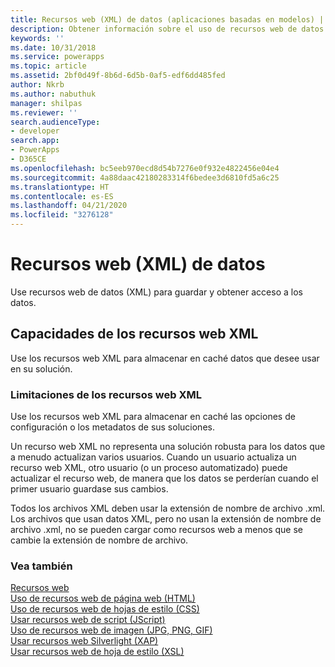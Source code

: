 ```yaml
---
title: Recursos web (XML) de datos (aplicaciones basadas en modelos) | Microsoft Docs
description: Obtener información sobre el uso de recursos web de datos (XML) para guardar y obtener acceso a los datos.
keywords: ''
ms.date: 10/31/2018
ms.service: powerapps
ms.topic: article
ms.assetid: 2bf0d49f-8b6d-6d5b-0af5-edf6dd485fed
author: Nkrb
ms.author: nabuthuk
manager: shilpas
ms.reviewer: ''
search.audienceType:
- developer
search.app:
- PowerApps
- D365CE
ms.openlocfilehash: bc5eeb970ecd8d54b7276e0f932e4822456e04e4
ms.sourcegitcommit: 4a88daac42180283314f6bedee3d6810fd5a6c25
ms.translationtype: HT
ms.contentlocale: es-ES
ms.lasthandoff: 04/21/2020
ms.locfileid: "3276128"
---
```

# <a name="data-xml-web-resources"></a>Recursos web (XML) de datos

<!-- https://docs.microsoft.com/dynamics365/customer-engagement/developer/data-xml-web-resources -->

Use recursos web de datos (XML) para guardar y obtener acceso a los datos.  
  
## <a name="capabilities-of-xml-web-resources"></a>Capacidades de los recursos web XML  
 Use los recursos web XML para almacenar en caché datos que desee usar en su solución.  
  
### <a name="limitations-of-xml-web-resources"></a>Limitaciones de los recursos web XML  
 Use los recursos web XML para almacenar en caché las opciones de configuración o los metadatos de sus soluciones.  
  
 Un recurso web XML no representa una solución robusta para los datos que a menudo actualizan varios usuarios. Cuando un usuario actualiza un recurso web XML, otro usuario (o un proceso automatizado) puede actualizar el recurso web, de manera que los datos se perderían cuando el primer usuario guardase sus cambios.  
  
 Todos los archivos XML deben usar la extensión de nombre de archivo .xml. Los archivos que usan datos XML, pero no usan la extensión de nombre de archivo .xml, no se pueden cargar como recursos web a menos que se cambie la extensión de nombre de archivo.  
  
### <a name="see-also"></a>Vea también  
 [Recursos web](web-resources.md)   
 [Uso de recursos web de página web (HTML)](webpage-html-web-resources.md)   
 [Uso de recursos web de hojas de estilo (CSS)](css-web-resources.md)   
 [Usar recursos web de script (JScript)](script-jscript-web-resources.md)   
 [Uso de recursos web de imagen (JPG, PNG, GIF)](image-web-resources.md)   
 [Usar recursos web Silverlight (XAP)](/dynamics365/customer-engagement/developer/silverlight-xap-web-resources)<br/>   <!-- TODO need to update the relevant link from the powerapps repo-->
 [Usar recursos web de hoja de estilo (XSL)](/dynamics365/customer-engagement/developer/stylesheet-xsl-web-resources) <!-- TODO need to update the relevant link from the powerapps repo-->
